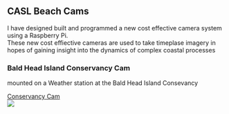 ## CASL Beach Cams
I have designed built and programmed a new cost effective camera system using a Raspberry Pi.<br> These new cost effiective cameras are used to take timeplase imagery in hopes of gaining insight into the dynamics of complex coastal processes 

### Bald Head Island Conservancy Cam

mounted on a Weather station at the Bald Head Island Consevancy 

<a href="/cam12">Conservancy Cam</a>
<br> <img src='/cam12/cam12_09-04-2017_09:30.jpg'>


